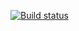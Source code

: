 [![Build status](https://ci.appveyor.com/api/projects/status/yfmv4xm80hlekdt2?svg=true)](https://ci.appveyor.com/project/Miracle-Mary/sel1)